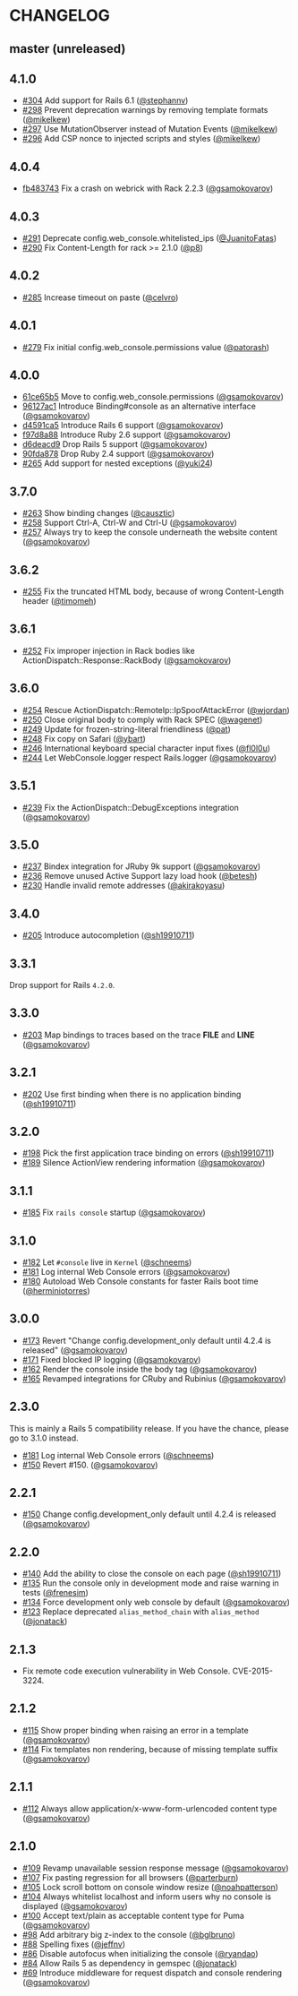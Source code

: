 # CHANGELOG

## master (unreleased)

## 4.1.0

* [#304](https://github.com/rails/web-console/pull/304) Add support for Rails 6.1 ([@stephannv])
* [#298](https://github.com/rails/web-console/pull/298) Prevent deprecation warnings by removing template formats ([@mikelkew])
* [#297](https://github.com/rails/web-console/pull/297) Use MutationObserver instead of Mutation Events ([@mikelkew])
* [#296](https://github.com/rails/web-console/pull/296) Add CSP nonce to injected scripts and styles ([@mikelkew])

## 4.0.4

* [fb483743](https://github.com/rails/web-console/commit/fb483743a6a2a4168cdc0b2e03f48fc393991b73) Fix a crash on webrick with Rack 2.2.3 ([@gsamokovarov])

## 4.0.3

* [#291](https://github.com/rails/web-console/pull/291) Deprecate config.web_console.whitelisted_ips ([@JuanitoFatas])
* [#290](https://github.com/rails/web-console/pull/290) Fix Content-Length for rack >= 2.1.0 ([@p8])

## 4.0.2

* [#285](https://github.com/rails/web-console/pull/285) Increase timeout on paste ([@celvro])

## 4.0.1

* [#279](https://github.com/rails/web-console/pull/279) Fix initial config.web_console.permissions value ([@patorash])

## 4.0.0

* [61ce65b5](https://github.com/rails/web-console/commit/61ce65b599f56809de1bd8da6590a80acbd92017) Move to config.web_console.permissions ([@gsamokovarov])
* [96127ac1](https://github.com/rails/web-console/commit/96127aac143e1e653fffdc4bb65e1ce0b5ff342d) Introduce Binding#console as an alternative interface ([@gsamokovarov])
* [d4591ca5](https://github.com/rails/web-console/commit/d4591ca5396ed15a08818f3da11134852a485b27) Introduce Rails 6 support ([@gsamokovarov])
* [f97d8a88](https://github.com/rails/web-console/commit/f97d8a889a38366485e5c5e8985995c19bf61d13) Introduce Ruby 2.6 support ([@gsamokovarov])
* [d6deacd9](https://github.com/rails/web-console/commit/d6deacd9d5fcaabf3e3051d6985b53f924f86956) Drop Rails 5 support ([@gsamokovarov])
* [90fda878](https://github.com/rails/web-console/commit/90fda8789d402f05647c18f8cdf8e5c3d01692dd) Drop Ruby 2.4 support ([@gsamokovarov])
* [#265](https://github.com/rails/web-console/pull/265) Add support for nested exceptions ([@yuki24])

## 3.7.0

* [#263](https://github.com/rails/web-console/pull/263) Show binding changes ([@causztic])
* [#258](https://github.com/rails/web-console/pull/258) Support Ctrl-A, Ctrl-W and Ctrl-U ([@gsamokovarov])
* [#257](https://github.com/rails/web-console/pull/257) Always try to keep the console underneath the website content ([@gsamokovarov])

## 3.6.2

* [#255](https://github.com/rails/web-console/pull/255) Fix the truncated HTML body, because of wrong Content-Length header ([@timomeh])

## 3.6.1

* [#252](https://github.com/rails/web-console/pull/252) Fix improper injection in Rack bodies like ActionDispatch::Response::RackBody ([@gsamokovarov])

## 3.6.0

* [#254](https://github.com/rails/web-console/pull/254) Rescue ActionDispatch::RemoteIp::IpSpoofAttackError ([@wjordan])
* [#250](https://github.com/rails/web-console/pull/250) Close original body to comply with Rack SPEC ([@wagenet])
* [#249](https://github.com/rails/web-console/pull/249) Update for frozen-string-literal friendliness ([@pat])
* [#248](https://github.com/rails/web-console/pull/248) Fix copy on Safari ([@ybart])
* [#246](https://github.com/rails/web-console/pull/246) International keyboard special character input fixes ([@fl0l0u])
* [#244](https://github.com/rails/web-console/pull/244) Let WebConsole.logger respect Rails.logger ([@gsamokovarov])

## 3.5.1

* [#239](https://github.com/rails/web-console/pull/239) Fix the ActionDispatch::DebugExceptions integration ([@gsamokovarov])

## 3.5.0

* [#237](https://github.com/rails/web-console/pull/237) Bindex integration for JRuby 9k support ([@gsamokovarov])
* [#236](https://github.com/rails/web-console/pull/236) Remove unused Active Support lazy load hook ([@betesh])
* [#230](https://github.com/rails/web-console/pull/230) Handle invalid remote addresses ([@akirakoyasu])

## 3.4.0

* [#205](https://github.com/rails/web-console/pull/205) Introduce autocompletion ([@sh19910711])

## 3.3.1

Drop support for Rails `4.2.0`.

## 3.3.0

* [#203](https://github.com/rails/web-console/pull/203) Map bindings to traces based on the trace __FILE__ and __LINE__ ([@gsamokovarov])

## 3.2.1

* [#202](https://github.com/rails/web-console/pull/202) Use first binding when there is no application binding ([@sh19910711])

## 3.2.0

* [#198](https://github.com/rails/web-console/pull/198) Pick the first application trace binding on errors ([@sh19910711])
* [#189](https://github.com/rails/web-console/pull/189) Silence ActionView rendering information ([@gsamokovarov])

## 3.1.1

* [#185](https://github.com/rails/web-console/pull/185) Fix `rails console` startup ([@gsamokovarov])

## 3.1.0

* [#182](https://github.com/rails/web-console/pull/182) Let `#console` live in `Kernel` ([@schneems])
* [#181](https://github.com/rails/web-console/pull/181) Log internal Web Console errors ([@gsamokovarov])
* [#180](https://github.com/rails/web-console/pull/180) Autoload Web Console constants for faster Rails boot time ([@herminiotorres])

## 3.0.0

* [#173](https://github.com/rails/web-console/pull/173) Revert "Change config.development_only default until 4.2.4 is released" ([@gsamokovarov])
* [#171](https://github.com/rails/web-console/pull/171) Fixed blocked IP logging ([@gsamokovarov])
* [#162](https://github.com/rails/web-console/pull/162) Render the console inside the body tag ([@gsamokovarov])
* [#165](https://github.com/rails/web-console/pull/165) Revamped integrations for CRuby and Rubinius ([@gsamokovarov])

## 2.3.0

This is mainly a Rails 5 compatibility release. If you have the chance, please
go to 3.1.0 instead.

* [#181](https://github.com/rails/web-console/pull/181) Log internal Web Console errors ([@schneems])
* [#150](https://github.com/rails/web-console/pull/150) Revert #150. ([@gsamokovarov])

## 2.2.1

* [#150](https://github.com/rails/web-console/pull/150) Change config.development_only default until 4.2.4 is released ([@gsamokovarov])

## 2.2.0

* [#140](https://github.com/rails/web-console/pull/140) Add the ability to close the console on each page ([@sh19910711])
* [#135](https://github.com/rails/web-console/pull/135) Run the console only in development mode and raise warning in tests ([@frenesim])
* [#134](https://github.com/rails/web-conscle/pull/134) Force development only web console by default ([@gsamokovarov])
* [#123](https://github.com/rails/web-console/pull/123) Replace deprecated `alias_method_chain` with `alias_method` ([@jonatack])

## 2.1.3

* Fix remote code execution vulnerability in Web Console. CVE-2015-3224.

## 2.1.2

* [#115](https://github.com/rails/web-console/pull/115) Show proper binding when raising an error in a template ([@gsamokovarov])
* [#114](https://github.com/rails/web-console/pull/114) Fix templates non rendering, because of missing template suffix ([@gsamokovarov])

## 2.1.1

* [#112](https://github.com/rails/web-console/pull/112) Always allow application/x-www-form-urlencoded content type ([@gsamokovarov])

## 2.1.0

* [#109](https://github.com/rails/web-console/pull/109) Revamp unavailable session response message ([@gsamokovarov])
* [#107](https://github.com/rails/web-console/pull/107) Fix pasting regression for all browsers ([@parterburn])
* [#105](https://github.com/rails/web-console/pull/105) Lock scroll bottom on console window resize ([@noahpatterson])
* [#104](https://github.com/rails/web-console/pull/104) Always whitelist localhost and inform users why no console is displayed ([@gsamokovarov])
* [#100](https://github.com/rails/web-console/pull/100) Accept text/plain as acceptable content type for Puma ([@gsamokovarov])
* [#98](https://github.com/rails/web-console/pull/98) Add arbitrary big z-index to the console ([@bglbruno])
* [#88](https://github.com/rails/web-console/pull/88) Spelling fixes ([@jeffnv])
* [#86](https://github.com/rails/web-console/pull/86) Disable autofocus when initializing the console ([@ryandao])
* [#84](https://github.com/rails/web-console/pull/84) Allow Rails 5 as dependency in gemspec ([@jonatack])
* [#69](https://github.com/rails/web-console/pull/69) Introduce middleware for request dispatch and console rendering ([@gsamokovarov])

[@stephannv]: https://github.com/stephannv
[@mikelkew]: https://github.com/mikelkew
[@jonatack]: https://github.com/jonatack
[@ryandao]: https://github.com/ryandao
[@jeffnv]: https://github.com/jeffnv
[@gsamokovarov]: https://github.com/gsamokovarov
[@bglbruno]: https://github.com/bglbruno
[@noahpatterson]: https://github.com/noahpatterson
[@parterburn]: https://github.com/parterburn
[@sh19910711]: https://github.com/sh19910711
[@frenesim]: https://github.com/frenesim
[@herminiotorres]: https://github.com/herminiotorres
[@schneems]: https://github.com/schneems
[@betesh]: https://github.com/betesh
[@akirakoyasu]: https://github.com/akirakoyasu
[@wagenet]: https://github.com/wagenet
[@wjordan]: https://github.com/wjordan
[@pat]: https://github.com/pat
[@ybart]: https://github.com/ybart
[@fl0l0u]: https://github.com/fl0l0u
[@timomeh]: https://github.com/timomeh
[@causztic]: https://github.com/causztic
[@yuki24]: https://github.com/yuki24
[@patorash]: https://github.com/patorash
[@celvro]: https://github.com/celvro
[@JuanitoFatas]: https://github.com/JuanitoFatas
[@p8]: https://github.com/p8
